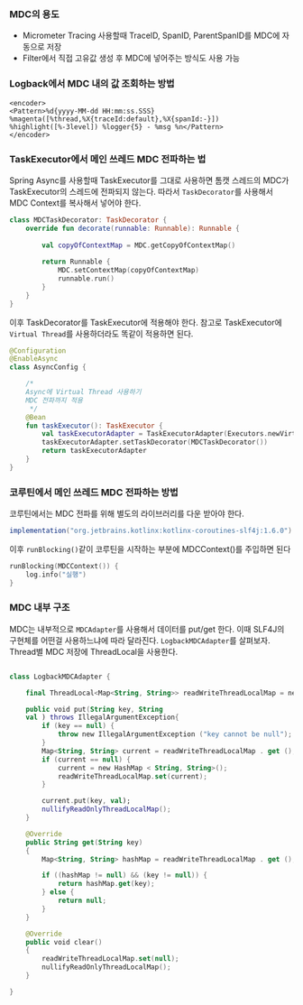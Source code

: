 ### MDC의 용도
- Micrometer Tracing 사용할때 TraceID, SpanID, ParentSpanID를 MDC에 자동으로 저장
- Filter에서 직접 고유값 생성 후 MDC에 넣어주는 방식도 사용 가능

### Logback에서 MDC 내의 값 조회하는 방법

```shell
<encoder>
<Pattern>%d{yyyy-MM-dd HH:mm:ss.SSS} %magenta([%thread,%X{traceId:default},%X{spanId:-}]) %highlight([%-3level]) %logger{5} - %msg %n</Pattern>
</encoder>
```

### TaskExecutor에서 메인 쓰레드 MDC 전파하는 법

Spring Async를 사용할때 TaskExecutor를 그대로 사용하면 톰캣 스레드의 MDC가 TaskExecutor의 스레드에 전파되지 않는다.
따라서 `TaskDecorator`를 사용해서 MDC Context를 복사해서 넣어야 한다.

```kotlin
class MDCTaskDecorator: TaskDecorator {
    override fun decorate(runnable: Runnable): Runnable {
        
        val copyOfContextMap = MDC.getCopyOfContextMap()
        
        return Runnable {
            MDC.setContextMap(copyOfContextMap)
            runnable.run()
        }
    }
}
```
이후 TaskDecorator를 TaskExecutor에 적용해야 한다. 참고로 TaskExecutor에 `Virtual Thread`를 사용하더라도 똑같이 적용하면 된다.
```kotlin
@Configuration
@EnableAsync
class AsyncConfig {

    /*
    Async에 Virtual Thread 사용하기
    MDC 전파까지 적용
     */
    @Bean
    fun taskExecutor(): TaskExecutor {
        val taskExecutorAdapter = TaskExecutorAdapter(Executors.newVirtualThreadPerTaskExecutor())
        taskExecutorAdapter.setTaskDecorator(MDCTaskDecorator())
        return taskExecutorAdapter
    }
}
```
### 코루틴에서 메인 쓰레드 MDC 전파하는 방법

코루틴에서는 MDC 전파를 위해 별도의 라이브러리를 다운 받아야 한다.

```groovy
implementation("org.jetbrains.kotlinx:kotlinx-coroutines-slf4j:1.6.0")
```

이후 `runBlocking()`같이 코루틴을 시작하는 부분에 MDCContext()를 주입하면 된다

```kotlin
runBlocking(MDCContext()) {
    log.info("실행")
}
```

### MDC 내부 구조

MDC는 내부적으로 `MDCAdapter`를 사용해서 데이터를 put/get 한다. 이때 SLF4J의 구현체를 어떤걸 사용하느냐에 따라 달라진다. `LogbackMDCAdapter`를 살펴보자.
Thread별 MDC 저장에 ThreadLocal을 사용한다.

```kotlin

class LogbackMDCAdapter {

    final ThreadLocal<Map<String, String>> readWriteThreadLocalMap = new ThreadLocal<Map<String, String>>();

    public void put(String key, String
    val ) throws IllegalArgumentException{
        if (key == null) {
            throw new IllegalArgumentException ("key cannot be null");
        }
        Map<String, String> current = readWriteThreadLocalMap . get ();
        if (current == null) {
            current = new HashMap < String, String>();
            readWriteThreadLocalMap.set(current);
        }

        current.put(key, val);
        nullifyReadOnlyThreadLocalMap();
    }

    @Override
    public String get(String key)
    {
        Map<String, String> hashMap = readWriteThreadLocalMap . get ();

        if ((hashMap != null) && (key != null)) {
            return hashMap.get(key);
        } else {
            return null;
        }
    }

    @Override
    public void clear()
    {
        readWriteThreadLocalMap.set(null);
        nullifyReadOnlyThreadLocalMap();
    }

}
```